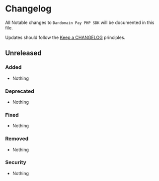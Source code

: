 # Changelog

All Notable changes to `Dandomain Pay PHP SDK` will be documented in this file.

Updates should follow the [Keep a CHANGELOG](http://keepachangelog.com/) principles.

## Unreleased

### Added
- Nothing

### Deprecated
- Nothing

### Fixed
- Nothing

### Removed
- Nothing

### Security
- Nothing
